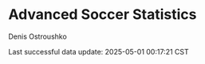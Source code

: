 # Advanced Soccer Statistics
Denis Ostroushko

<!-- gfm -->

Last successful data update: 2025-05-01 00:17:21 CST
